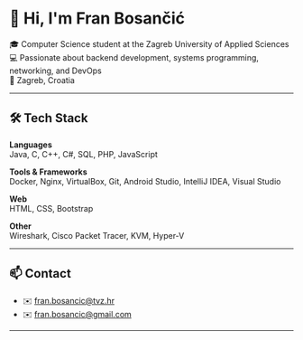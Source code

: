 # 👋 Hi, I'm Fran Bosančić

🎓 Computer Science student at the Zagreb University of Applied Sciences  
💻 Passionate about backend development, systems programming, networking, and DevOps  
📍 Zagreb, Croatia

---

## 🛠️ Tech Stack

**Languages**  
Java, C, C++, C#, SQL, PHP, JavaScript  

**Tools & Frameworks**  
Docker, Nginx, VirtualBox, Git, Android Studio, IntelliJ IDEA, Visual Studio  

**Web**  
HTML, CSS, Bootstrap  

**Other**  
Wireshark, Cisco Packet Tracer, KVM, Hyper-V  

---

## 📫 Contact

- ✉️ fran.bosancic@tvz.hr
- ✉️ fran.bosancic@gmail.com 
---
